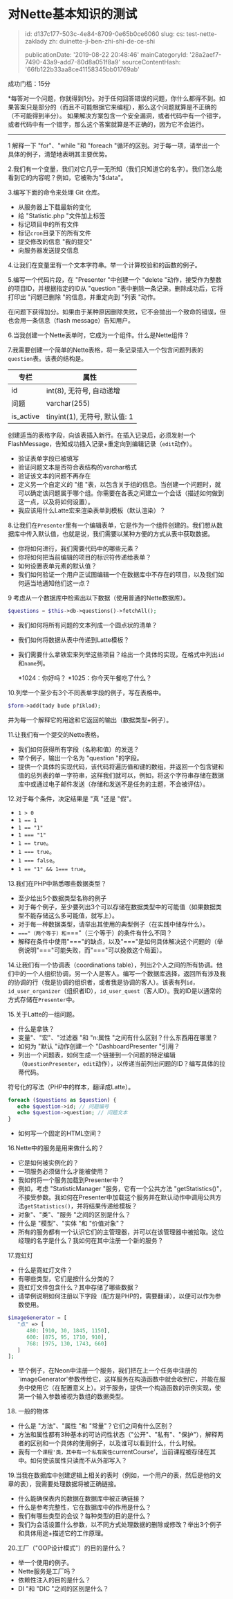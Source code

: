 对Nette基本知识的测试
=============

> id: d137c177-503c-4e84-8709-0e65b0ce6060
> slug:
> 	cs: test-nette-zaklady
> 	zh: duinette-ji-ben-zhi-shi-de-ce-shi
> 
> publicationDate: '2019-08-22 20:48:46'
> mainCategoryId: '28a2aef7-7490-43a9-add7-80d8a051f8a9'
> sourceContentHash: '66fb122b33aa8ce41158345bb01769ab'

成功门槛：15分

*每答对一个问题，你就得到1分。对于任何回答错误的问题，你什么都得不到。如果答案只是部分的（而且不可能根据它来编程），那么这个问题就算是不正确的（不可能得到半分）。 如果解决方案包含一个安全漏洞，或者代码中有一个错字，或者代码中有一个错字，那么这个答案就算是不正确的，因为它不会运行。

-----------

1 解释一下 "for"、"while "和 "foreach "循环的区别。对于每一项，请举出一个具体的例子，清楚地表明其主要优势。


2.我们有一个变量，我们对它几乎一无所知（我们只知道它的名字）。我们怎么能看到它的内容呢？例如，它被称为"$data"。


3.编写下面的命令来处理 Git 仓库。
- 从服务器上下载最新的变化
- 给 "Statistic.php "文件加上标签
- 标记项目中的所有文件
- 标记`cron`目录下的所有文件
- 提交修改的信息 "我的提交"
- 向服务器发送提交信息


4.让我们在变量里有一个文本字符串。举一个计算校验和的函数的例子。


5.编写一个代码片段，在 "Presenter "中创建一个 "delete "动作，接受作为整数的项目ID，并根据指定的ID从 "question "表中删除一条记录。删除成功后，它将打印出 "问题已删除 "的信息，并重定向到 "列表 "动作。

在问题下获得加分。如果由于某种原因删除失败，它不会抛出一个致命的错误，但也会用一条信息（flash message）告知用户。

6.当我创建一个Nette表单时，它成为一个组件。什么是Nette组件？

7.我需要创建一个简单的Nette表格，将一条记录插入一个包含问题列表的`question`表。该表的结构是。

| 专栏 | 属性 |
|-----------|----------------------------------|
| id | int(8), 无符号, 自动递增 |
| 问题 | varchar(255) |
| is_active | tinyint(1), 无符号, 默认值: 1 |

创建适当的表格字段，向该表插入新行。在插入记录后，必须发射一个FlashMessage，告知成功插入记录+重定向到编辑记录（`edit`动作）。

- 验证表单字段已被填写
- 验证问题文本是否符合表结构的varchar格式
- 验证该文本的问题不再存在
- 定义另一个自定义的 "组 "表，以包含关于组的信息。当创建一个问题时，就可以确定该问题属于哪个组。你需要在各表之间建立一个会话（描述如何做到这一点，以及将如何设置）。
- 我应该用什么Latte宏来渲染表单到模板（默认渲染）？

8.让我们在`Presenter`里有一个编辑表单，它是作为一个组件创建的。我们想从数据库中传入默认值，也就是说，我们需要以某种方便的方式从表中获取数据。
- 你将如何进行，我们需要代码中的哪些元素？
- 你将如何把当前编辑的项目的标识符传递给表单？
- 如何设置表单元素的默认值？
- 我们如何验证一个用户正试图编辑一个在数据库中不存在的项目，以及我们如何适当地通知他们这一点？

9 考虑从一个数据库中检索出以下数据（使用普通的Nette数据库）。

```php
$questions = $this->db->questions()->fetchAll();
```

- 我们如何将所有问题的文本列成一个圆点状的清单？
- 我们如何将数据从表中传递到Latte模板？
- 我们需要什么拿铁宏来列举这些项目？给出一个具体的实现，在格式中列出`id`和`name`列。

	*1024：你好吗？
	*1025：你今天午餐吃了什么？

10.列举一个至少有3个不同表单字段的例子，写在表格中。

```php
$form->add(tady bude příklad);
```

并为每一个解释它的用途和它返回的输出（数据类型+例子）。


11.让我们有一个提交的Nette表格。
- 我们如何获得所有字段（名称和值）的发送？
- 举个例子，输出一个名为 "question "的字段。
- 提供一个具体的实现代码，该代码将遍历值和键的数组，并返回一个包含键和值的总列表的单一字符串，这样我们就可以，例如，将这个字符串存储在数据库中或通过电子邮件发送（存储和发送不是任务的主题，不会被评估）。


12.对于每个条件，决定结果是 "真 "还是 "假"。
- `1 > 0`
- `1 == 1`
- `1 == "1"`
- `1 === "1"`
- `1 == true`。
- `1 === true`。
- `1 === false`。
- `1 == "1" && 1=== true`。


13.我们在PHP中熟悉哪些数据类型？
- 至少给出5个数据类型名称的例子
- 对于每个例子，至少要列出3个可以存储在数据类型中的可能值（如果数据类型不能存储这么多可能值，就写上）。
- 对于每一种数据类型，请举出其使用的典型例子（在实践中储存什么）。
- `==="（两个等于）和`==="（三个等于）的条件有什么不同？
- 解释在条件中使用"==="的缺点，以及"==="是如何具体解决这个问题的（举例说明"==="可能失败，而"==="可以挽救这个局面）。


14.让我们有一个协调表（coordinations table），列出2个人之间的所有协调。他们中的一个人组织协调，另一个人是客人。编写一个数据库选择，返回所有涉及我的协调的行（我是协调的组织者，或者我是协调的客人）。该表有列`id`，`id_user_organizer`（组织者ID），`id_user_quest`（客人ID）。我的ID是以通常的方式存储在`Presenter`中。


15.关于Latte的一组问题。
- 什么是拿铁？
- 变量"、"宏"、"过滤器 "和 "n:属性 "之间有什么区别？什么东西用在哪里？
- 如何为 "默认 "动作创建一个 "DashboardPresenter "引用？
- 列出一个问题表，如何生成一个链接到一个问题的特定编辑（`QuestionPresenter`，`edit`动作），以传递当前列出问题的ID？编写具体的拉蒂代码。

符号化的写法（PHP中的样本，翻译成Latte）。

```php
foreach ($questions as $question) {
   echo $question->id; // 问题编号
   echo $question->question; // 问题文本
}
```

- 如何写一个固定的HTML空间？


16.Nette中的服务是用来做什么的？
- 它是如何被实例化的？
- 一项服务必须做什么才能被使用？
- 我如何将一个服务加载到Presenter中？
- 例如，考虑 "StatisticManager "服务，它有一个公共方法 "getStatistics()"，不接受参数。我如何在Presenter中加载这个服务并在默认动作中调用公共方法`getStatistics()`，并将结果传递给模板？
- 对象"、"类"、"服务 "之间的区别是什么？
- 什么是 "模型"、"实体 "和 "价值对象"？
- 所有的服务都有一个认识它们的主管理器，并可以在该管理器中被拾取。这位经理的名字是什么？我如何在其中注册一个新的服务？


17.霓虹灯
- 什么是霓虹灯文件？
- 有哪些类型，它们是按什么分类的？
- 霓虹灯文件包含什么？其中存储了哪些数据？
- 请举例说明如何注册以下字段（配方是PHP的，需要翻译），以便可以作为参数使用。

```php
$imageGenerator = [
   "点" => [
      480: [910, 30, 1845, 1150],
      600: [875, 95, 1710, 910],
      768: [975, 130, 1743, 660]
   ]
];
```

- 举个例子，在Neon中注册一个服务，我们把在上一个任务中注册的`imageGenerator'参数传给它，这样服务在构造函数中就会收到它，并能在服务中使用它（在配置意义上）。对于服务，提供一个构造函数的示例实现，使第一个输入参数被视为数组的数据类型。


18. 一般的物体
- 什么是 "方法"、"属性 "和 "常量"？它们之间有什么区别？
- 方法和属性都有3种基本的可访问性状态（"公开"、"私有"、"保护"），解释两者的区别和一个具体的使用例子，以及谁可以看到什么，什么时候。
- 我有一个`课程'类，其中有一个私有属性`currentCourse'，当前课程被存储在其中。如何使该属性只读而不从外部写入？


19.当我在数据库中创建逻辑上相关的表时（例如，一个用户的表，然后是他的文章的表），我需要处理数据将被正确链接。
- 什么能确保表内的数据在数据库中被正确链接？
- 什么是参考完整性，它在数据库中的作用是什么？
- 我们有哪些类型的会议？每种类型的目的是什么？
- 我们为会话设置什么参数，以不同方式处理数据的删除或修改？举出3个例子和具体用途+描述它的工作原理。


20.工厂（"OOP设计模式"）的目的是什么？
- 举一个使用的例子。
- Nette服务是工厂吗？
- 依赖性注入的目的是什么？
- DI "和 "DIC "之间的区别是什么？
